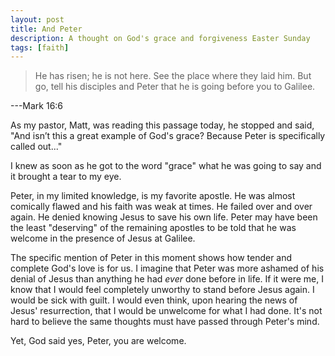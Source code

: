 ```yaml
---
layout: post
title: And Peter
description: A thought on God's grace and forgiveness Easter Sunday
tags: [faith]
---
```


>He has risen; he is not here. See the place where they laid him. But go, tell his disciples and Peter that he is going before you to Galilee.

---Mark 16:6

As my pastor, Matt, was reading this passage today, he stopped and said, "And isn’t this a great example of God's grace? Because Peter is specifically called out..."

I knew as soon as he got to the word "grace" what he was going to say and it brought a tear to my eye.

Peter, in my limited knowledge, is my favorite apostle. He was almost comically flawed and his faith was weak at times. He failed over and over again. He denied knowing Jesus to save his own life. Peter may have been the least "deserving" of the remaining apostles to be told that he was welcome in the presence of Jesus at Galilee.

The specific mention of Peter in this moment shows how tender and complete God's love is for us. I imagine that Peter was more ashamed of his denial of Jesus than anything he had *ever* done before in life. If it were me, I know that I would feel completely unworthy to stand before Jesus again. I would be sick with guilt. I would even think, upon hearing the news of Jesus' resurrection, that I would be unwelcome for what I had done. It's not hard to believe the same thoughts must have passed through Peter's mind.

Yet, God said yes, Peter, you are welcome.
